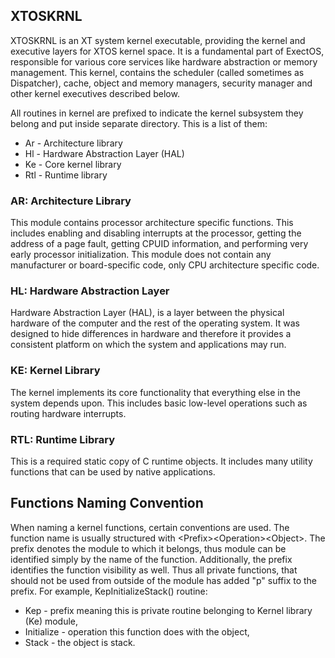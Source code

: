 ## XTOSKRNL
XTOSKRNL is an XT system kernel executable, providing the kernel and executive layers for XTOS kernel space. It is
a fundamental part of ExectOS, responsible for various core services like hardware abstraction or memory management.
This kernel, contains the scheduler (called sometimes as Dispatcher), cache, object and memory managers, security
manager and other kernel executives described below.

All routines in kernel are prefixed to indicate the kernel subsystem they belong and put inside separate directory.
This is a list of them:

 * Ar - Architecture library
 * Hl - Hardware Abstraction Layer (HAL)
 * Ke - Core kernel library
 * Rtl - Runtime library

### AR: Architecture Library
This module contains processor architecture specific functions. This includes enabling and disabling interrupts at
the processor, getting the address of a page fault, getting CPUID information, and performing very early processor
initialization. This module does not contain any manufacturer or board-specific code, only CPU architecture specific
code.

### HL: Hardware Abstraction Layer
Hardware Abstraction Layer (HAL), is a layer between the physical hardware of the computer and the rest of the operating
system. It was designed to hide differences in hardware and therefore it provides a consistent platform on which
the system and applications may run.

### KE: Kernel Library
The kernel implements its core functionality that everything else in the system depends upon. This includes basic
low-level operations such as routing hardware interrupts.

### RTL: Runtime Library
This is a required static copy of C runtime objects. It includes many utility functions that can be used by native
applications.

## Functions Naming Convention
When naming a kernel functions, certain conventions are used. The function name is usually structured with
&lt;Prefix&gt;&lt;Operation&gt;&lt;Object&gt;. The prefix denotes the module to which it belongs, thus module
can be identified simply by the name of the function. Additionally, the prefix identifies the function visibility
as well. Thus all private functions, that should not be used from outside of the module has added "p" suffix to
the prefix. For example, KepInitializeStack() routine:
 * Kep - prefix meaning this is private routine belonging to Kernel library (Ke) module,
 * Initialize - operation this function does with the object,
 * Stack - the object is stack.
